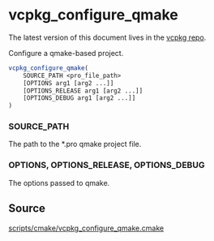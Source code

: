 # vcpkg_configure_qmake

The latest version of this document lives in the [vcpkg repo](https://github.com/Microsoft/vcpkg/blob/master/docs/maintainers/vcpkg_configure_qmake.md).

Configure a qmake-based project.

```cmake
vcpkg_configure_qmake(
    SOURCE_PATH <pro_file_path>
    [OPTIONS arg1 [arg2 ...]]
    [OPTIONS_RELEASE arg1 [arg2 ...]]
    [OPTIONS_DEBUG arg1 [arg2 ...]]
)
```

### SOURCE_PATH
The path to the *.pro qmake project file.

### OPTIONS, OPTIONS\_RELEASE, OPTIONS\_DEBUG
The options passed to qmake.

## Source
[scripts/cmake/vcpkg\_configure\_qmake.cmake](https://github.com/Microsoft/vcpkg/blob/master/scripts/cmake/vcpkg_configure_qmake.cmake)
